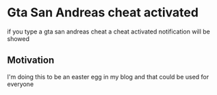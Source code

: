 # Gta San Andreas cheat activated

if you type a gta san andreas cheat a cheat activated notification will be showed

## Motivation

I'm doing this to be an easter egg in my blog and that could be used for everyone
